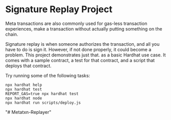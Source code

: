 # Signature Replay Project
Meta transactions are also commonly used for gas-less transaction experiences, make a transaction without actually putting something on the chain.

Signature replay is when someone authorizes the transaction, and all you have to do is sign it. However, if not done properly, it could become a problem. This project demonstrates just that. as a basic Hardhat use case. It comes with a sample contract, a test for that contract, and a script that deploys that contract.

Try running some of the following tasks:

```shell
npx hardhat help
npx hardhat test
REPORT_GAS=true npx hardhat test
npx hardhat node
npx hardhat run scripts/deploy.js
```
"# Metatxn-Replayer" 
